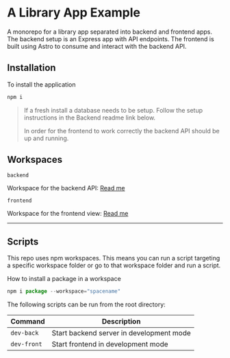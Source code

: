 # A Library App Example
A monorepo for a library app separated into backend and frontend apps. The backend setup is an Express app with API endpoints. The frontend is built using Astro to consume and interact with the backend API.

## Installation
To install the application
```javascript
npm i
```
> If a fresh install a database needs to be setup. Follow the setup instructions in the Backend readme link below.
>
> In order for the frontend to work correctly the backend API should be up and running.

## Workspaces
`backend`

Workspace for the backend API: [Read me](./backend/README.md)

`frontend`

Workspace for the frontend view: [Read me](./frontend/README.md)

---

## Scripts
This repo uses npm workspaces. This means you can run a script targeting a specific workspace folder or go to that workspace folder and run a script.

How to install a package in a workspace
```javascript
npm i package --workspace="spacename"
```

The following scripts can be run from the root directory:

| Command | Description |
| ------- | ----------- |
| `dev-back` | Start backend server in development mode |
| `dev-front` | Start frontend in development mode |
